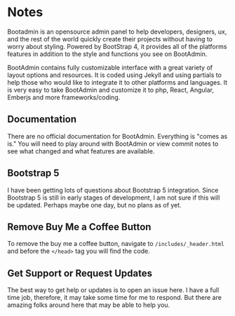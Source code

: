 # Notes
Bootadmin is an opensource admin panel to help developers, designers, ux, and the rest of the world quickly create their projects without having to worry about styling. Powered by BootStrap 4, it provides all of the platforms features in addition to the style and functions you see on BootAdmin. 

BootAdmin contains fully customizable interface with a  great variety of layout options and resources. It is coded using Jekyll and using partials to help those who would like to integrate it to other platforms and languages. It is very easy to take BootAdmin and customize it to php, React, Angular, Emberjs and more frameworks/coding.

## Documentation
There are no official documentation for BootAdmin. Everything is "comes as is." You will need to play around with BootAdmin or view commit notes to see what changed and what features are available.

## Bootstrap 5
I have been getting lots of questions about Bootstrap 5 integration. Since Bootstrap 5 is still in early stages of development, I am not sure if this will be updated. Perhaps maybe one day, but no plans as of yet.

## Remove Buy Me a Coffee Button
To remove the buy me a coffee button, navigate to `/includes/_header.html` and before the `</head>` tag you will find the code. 

## Get Support or Request Updates
The best way to get help or updates is to open an issue here. I have a full time job, therefore, it may take some time for me to respond. But there are amazing folks around here that may be able to help you.
